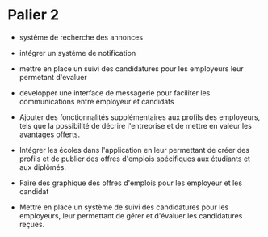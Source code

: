 # Palier 2

-  système de recherche des annonces 
- intégrer un système de notification
-  mettre en place un suivi des candidatures pour les employeurs leur permetant d'evaluer
-  developper une interface de messagerie pour faciliter les communications entre employeur et candidats
- Ajouter des fonctionnalités supplémentaires aux profils des employeurs, tels que la possibilité de décrire l'entreprise et de mettre en valeur les avantages offerts. 

- Intégrer les écoles dans l'application en leur permettant de créer des profils et de publier des offres d'emplois spécifiques aux étudiants et aux diplômés. 

- Faire des graphique des offres d'emplois pour les employeur et les candidat

- Mettre en place un système de suivi des candidatures pour les employeurs, leur permettant de gérer et d'évaluer les candidatures reçues. 

